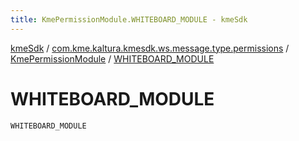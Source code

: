 ```yaml
---
title: KmePermissionModule.WHITEBOARD_MODULE - kmeSdk
---
```


[kmeSdk](../../index.html) / [com.kme.kaltura.kmesdk.ws.message.type.permissions](../index.html) / [KmePermissionModule](index.html) / [WHITEBOARD_MODULE](./-w-h-i-t-e-b-o-a-r-d_-m-o-d-u-l-e.html)

# WHITEBOARD_MODULE

`WHITEBOARD_MODULE`